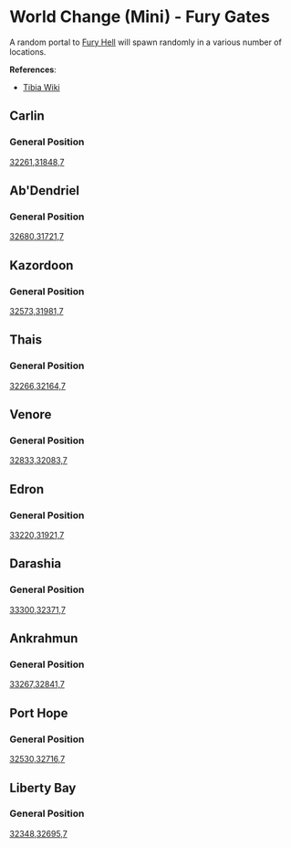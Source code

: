 # World Change (Mini) - Fury Gates

A random portal to [Fury Hell](https://www.tibiawiki.com.br/wiki/Fury_Hell) will spawn randomly in a various number of locations.

__References__:

- [Tibia Wiki](https://www.tibiawiki.com.br/wiki/Mini_World_Changes#Fury_Gates)

## Carlin

### General Position
[32261,31848,7](https://tibiamaps.io/map#32261,31848,7:1)

## Ab'Dendriel

### General Position
[32680,31721,7](https://tibiamaps.io/map#32680,31721,7:1)

## Kazordoon

### General Position
[32573,31981,7](https://tibiamaps.io/map#32573,31981,7:1)

## Thais

### General Position
[32266,32164,7](https://tibiamaps.io/map#32266,32164,7:1)

## Venore

### General Position
[32833,32083,7](https://tibiamaps.io/map#32833,32083,7:1)

## Edron

### General Position
[33220,31921,7](https://tibiamaps.io/map#33220,31921,7:1)

## Darashia

### General Position
[33300,32371,7](https://tibiamaps.io/map#33300,32371,7:1)

## Ankrahmun

### General Position
[33267,32841,7](https://tibiamaps.io/map#33267,32841,7:1)

## Port Hope

### General Position
[32530,32716,7](https://tibiamaps.io/map#32530,32716,7:1)

## Liberty Bay

### General Position
[32348,32695,7](https://tibiamaps.io/map#32348,32695,7:1)
